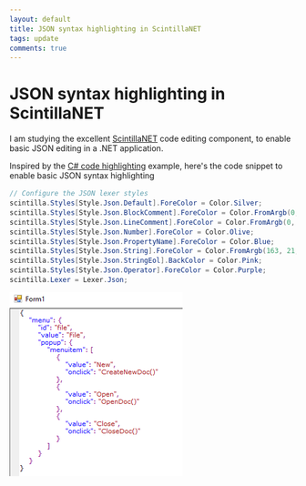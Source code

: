 ```yaml
---
layout: default
title: JSON syntax highlighting in ScintillaNET
tags: update
comments: true
---
```

# JSON syntax highlighting in ScintillaNET

I am studying the excellent [ScintillaNET](https://www.nuget.org/packages/jacobslusser.ScintillaNET/) code editing component, to enable basic JSON editing in a .NET application.

Inspired by the [C# code highlighting](https://github.com/jacobslusser/ScintillaNET/wiki/Automatic-Syntax-Highlighting) example, here's the code snippet to enable basic JSON syntax highlighting

```c#
// Configure the JSON lexer styles
scintilla.Styles[Style.Json.Default].ForeColor = Color.Silver;
scintilla.Styles[Style.Json.BlockComment].ForeColor = Color.FromArgb(0, 128, 0); // Green
scintilla.Styles[Style.Json.LineComment].ForeColor = Color.FromArgb(0, 128, 0); // Green
scintilla.Styles[Style.Json.Number].ForeColor = Color.Olive;
scintilla.Styles[Style.Json.PropertyName].ForeColor = Color.Blue;
scintilla.Styles[Style.Json.String].ForeColor = Color.FromArgb(163, 21, 21); // Red
scintilla.Styles[Style.Json.StringEol].BackColor = Color.Pink;
scintilla.Styles[Style.Json.Operator].ForeColor = Color.Purple;
scintilla.Lexer = Lexer.Json;
```

![net-scintilla-json.png](/assets/img/net-scintilla-json1.png)

